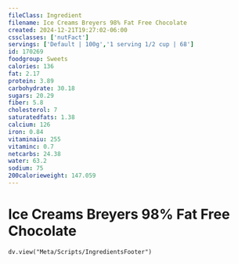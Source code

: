 ```yaml
---
fileClass: Ingredient
filename: Ice Creams Breyers 98% Fat Free Chocolate
created: 2024-12-21T19:27:02-06:00
cssclasses: ['nutFact']
servings: ['Default | 100g','1 serving 1/2 cup | 68']
id: 170269
foodgroup: Sweets
calories: 136
fat: 2.17
protein: 3.89
carbohydrate: 30.18
sugars: 20.29
fiber: 5.8
cholesterol: 7
saturatedfats: 1.38
calcium: 126
iron: 0.84
vitaminaiu: 255
vitaminc: 0.7
netcarbs: 24.38
water: 63.2
sodium: 75
200calorieweight: 147.059
---
```


# Ice Creams Breyers 98% Fat Free Chocolate

```dataviewjs
dv.view("Meta/Scripts/IngredientsFooter")
```